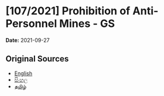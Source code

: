 # [107/2021] Prohibition of Anti-Personnel Mines - GS

**Date:** 2021-09-27

## Original Sources

- [English](https://documents.gov.lk/view/bills/2021/9/107-2021_E.pdf)
- [සිංහල](https://documents.gov.lk/view/bills/2021/9/107-2021_S.pdf)
- [தமிழ்](https://documents.gov.lk/view/bills/2021/9/107-2021_T.pdf)
